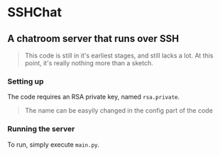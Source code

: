 # SSHChat
## A chatroom server that runs over SSH

> This code is still in it's earliest stages, and still lacks a lot.
  At this point, it's really nothing more than a sketch.

### Setting up
The code requires an RSA private key, named `rsa.private`.
> The name can be easyily changed in the config part of the code

### Running the server
To run, simply execute `main.py`.
